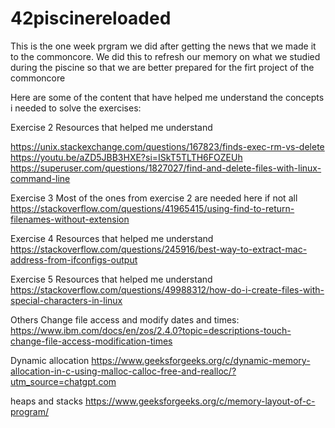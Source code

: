 # 42piscinereloaded
This is the one week prgram we did after getting the news that we made it to the commoncore. We did this to refresh our memory on what we studied during the piscine so that we are better prepared for the firt project of the commoncore

Here are some of the content that have helped me understand the concepts i needed to solve the exercises:

Exercise 2
Resources that helped me understand

https://unix.stackexchange.com/questions/167823/finds-exec-rm-vs-delete
https://youtu.be/aZD5JBB3HXE?si=ISkT5TLTH6FOZEUh
https://superuser.com/questions/1827027/find-and-delete-files-with-linux-command-line

Exercise 3
Most of the ones from exercise 2 are needed here if not all
https://stackoverflow.com/questions/41965415/using-find-to-return-filenames-without-extension

Exercise 4
Resources that helped me understand
https://stackoverflow.com/questions/245916/best-way-to-extract-mac-address-from-ifconfigs-output

Exercise 5
Resources that helped me understand
https://stackoverflow.com/questions/49988312/how-do-i-create-files-with-special-characters-in-linux


Others
Change file access and modify dates and times: 
https://www.ibm.com/docs/en/zos/2.4.0?topic=descriptions-touch-change-file-access-modification-times

Dynamic allocation
https://www.geeksforgeeks.org/c/dynamic-memory-allocation-in-c-using-malloc-calloc-free-and-realloc/?utm_source=chatgpt.com

heaps and stacks
https://www.geeksforgeeks.org/c/memory-layout-of-c-program/
